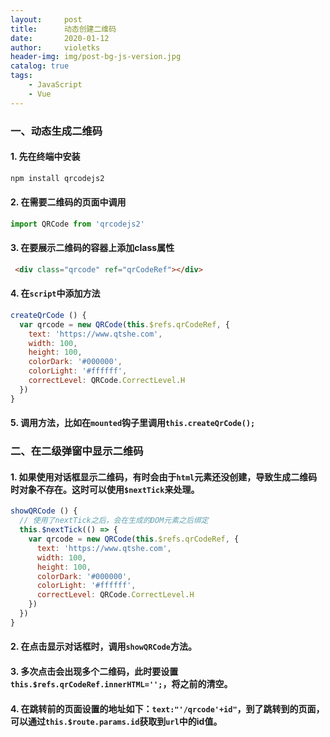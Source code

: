 ```yaml
---
layout:     post
title:      动态创建二维码
date:       2020-01-12
author:     violetks
header-img: img/post-bg-js-version.jpg
catalog: true
tags:
    - JavaScript
    - Vue
---
```


### 一、动态生成二维码

#### 1. 先在终端中安装

```javascript
npm install qrcodejs2
```

#### 2. 在需要二维码的页面中调用
```javascript
import QRCode from 'qrcodejs2'
```

#### 3. 在要展示二维码的容器上添加class属性

```html
 <div class="qrcode" ref="qrCodeRef"></div>
```

#### 4. 在`script`中添加方法

```javascript
createQrCode () {
  var qrcode = new QRCode(this.$refs.qrCodeRef, {
    text: 'https://www.qtshe.com',
    width: 100,
    height: 100,
    colorDark: '#000000',
    colorLight: '#ffffff',
    correctLevel: QRCode.CorrectLevel.H
  })
}
```

#### 5. 调用方法，比如在`mounted`钩子里调用`this.createQrCode();`

### 二、在二级弹窗中显示二维码

#### 1. 如果使用对话框显示二维码，有时会由于`html`元素还没创建，导致生成二维码时对象不存在。这时可以使用`$nextTick`来处理。

```javascript
showQRCode () {
  // 使用了nextTick之后，会在生成的DOM元素之后绑定
  this.$nextTick(() => {
    var qrcode = new QRCode(this.$refs.qrCodeRef, {
      text: 'https://www.qtshe.com',
      width: 100,
      height: 100,
      colorDark: '#000000',
      colorLight: '#ffffff',
      correctLevel: QRCode.CorrectLevel.H
    })
  })
}
```

#### 2. 在点击显示对话框时，调用`showQRCode`方法。
#### 3. 多次点击会出现多个二维码，此时要设置`this.$refs.qrCodeRef.innerHTML='';`，将之前的清空。
#### 4. 在跳转前的页面设置的地址如下：`text:"'/qrcode'+id"`，到了跳转到的页面，可以通过`this.$route.params.id`获取到`url`中的id值。

